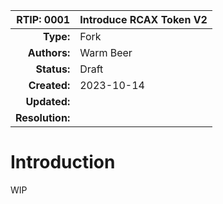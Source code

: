 |RTIP: 0001|Introduce RCAX Token V2|
|-:|:---|
|__Type:__|Fork|
|__Authors:__|Warm Beer|
|__Status:__|Draft|
|__Created:__|2023-10-14|
|__Updated:__||
|__Resolution:__||

# Introduction

WIP
